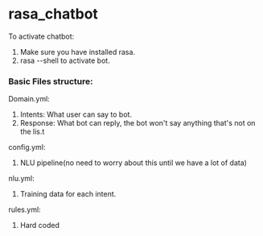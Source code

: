 # rasa_chatbot
To activate chatbot:
1. Make sure you have installed rasa.
2. rasa --shell to activate bot.

### Basic Files structure:
Domain.yml: 
1. Intents: What user can say to bot.
2. Response: What bot can reply, the bot won't say anything that's not on the lis.t

config.yml:
1. NLU pipeline(no need to worry about this until we have a lot of data)

nlu.yml:
1. Training data for each intent.

rules.yml:
1. Hard coded